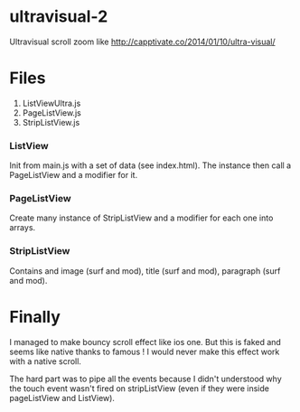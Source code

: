ultravisual-2
=============

Ultravisual scroll zoom like http://capptivate.co/2014/01/10/ultra-visual/

Files
=============
1. ListViewUltra.js
2. PageListView.js
3. StripListView.js
 
### ListView
Init from main.js with a set of data (see index.html). The instance then call a PageListView and a modifier for it.

### PageListView
Create many instance of StripListView and a modifier for each one into arrays.

### StripListView
Contains and image (surf and mod), title (surf and mod), paragraph (surf and mod).

Finally
=============
I managed to make bouncy scroll effect like ios one. But this is faked and seems like native thanks to famous !
I would never make this effect work with a native scroll.

The hard part was to pipe all the events because I didn't understood why the touch event wasn't fired on stripListView (even if they were inside pageListView and ListView).
